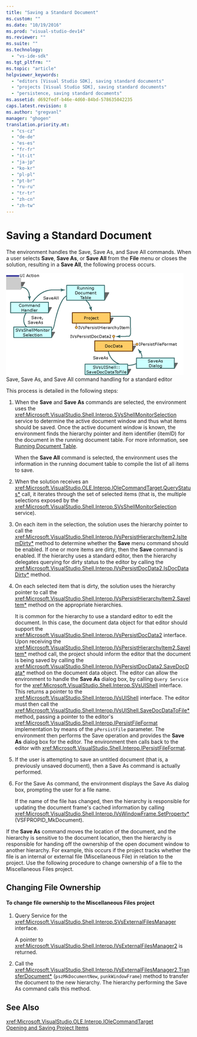 ```yaml
---
title: "Saving a Standard Document"
ms.custom: ""
ms.date: "10/19/2016"
ms.prod: "visual-studio-dev14"
ms.reviewer: ""
ms.suite: ""
ms.technology: 
  - "vs-ide-sdk"
ms.tgt_pltfrm: ""
ms.topic: "article"
helpviewer_keywords: 
  - "editors [Visual Studio SDK], saving standard documents"
  - "projects [Visual Studio SDK], saving standard documents"
  - "persistence, saving standard documents"
ms.assetid: d692fedf-b46e-4d60-84bd-578635042235
caps.latest.revision: 8
ms.author: "gregvanl"
manager: "ghogen"
translation.priority.mt: 
  - "cs-cz"
  - "de-de"
  - "es-es"
  - "fr-fr"
  - "it-it"
  - "ja-jp"
  - "ko-kr"
  - "pl-pl"
  - "pt-br"
  - "ru-ru"
  - "tr-tr"
  - "zh-cn"
  - "zh-tw"
---
```

# Saving a Standard Document
The environment handles the Save, Save As, and Save All commands. When a user selects **Save**, **Save As**, or **Save All** from the **File** menu or closes the solution, resulting in a **Save All**, the following process occurs.  
  
 ![Standard Editor](../../extensibility/internals/media/public.gif "Public")  
Save, Save As, and Save All command handling for a standard editor  
  
 This process is detailed in the following steps:  
  
1.  When the **Save** and **Save As** commands are selected, the environment uses the <xref:Microsoft.VisualStudio.Shell.Interop.SVsShellMonitorSelection> service to determine the active document window and thus what items should be saved. Once the active document window is known, the environment finds the hierarchy pointer and item identifier (itemID) for the document in the running document table. For more information, see [Running Document Table](../../extensibility/internals/running-document-table.md).  
  
     When the **Save All** command is selected, the environment uses the information in the running document table to compile the list of all items to save.  
  
2.  When the solution receives an <xref:Microsoft.VisualStudio.OLE.Interop.IOleCommandTarget.QueryStatus*> call, it iterates through the set of selected items (that is, the multiple selections exposed by the <xref:Microsoft.VisualStudio.Shell.Interop.SVsShellMonitorSelection> service).  
  
3.  On each item in the selection, the solution uses the hierarchy pointer to call the <xref:Microsoft.VisualStudio.Shell.Interop.IVsPersistHierarchyItem2.IsItemDirty*> method to determine whether the **Save** menu command should be enabled. If one or more items are dirty, then the **Save** command is enabled. If the hierarchy uses a standard editor, then the hierarchy delegates querying for dirty status to the editor by calling the <xref:Microsoft.VisualStudio.Shell.Interop.IVsPersistDocData2.IsDocDataDirty*> method.  
  
4.  On each selected item that is dirty, the solution uses the hierarchy pointer to call the <xref:Microsoft.VisualStudio.Shell.Interop.IVsPersistHierarchyItem2.SaveItem*> method on the appropriate hierarchies.  
  
     It is common for the hierarchy to use a standard editor to edit the document. In this case, the document data object for that editor should support the <xref:Microsoft.VisualStudio.Shell.Interop.IVsPersistDocData2> interface. Upon receiving the <xref:Microsoft.VisualStudio.Shell.Interop.IVsPersistHierarchyItem2.SaveItem*> method call, the project should inform the editor that the document is being saved by calling the <xref:Microsoft.VisualStudio.Shell.Interop.IVsPersistDocData2.SaveDocData*> method on the document data object. The editor can allow the environment to handle the **Save As** dialog box, by calling `Query Service` for the <xref:Microsoft.VisualStudio.Shell.Interop.SVsUIShell> interface. This returns a pointer to the <xref:Microsoft.VisualStudio.Shell.Interop.IVsUIShell> interface. The editor must then call the <xref:Microsoft.VisualStudio.Shell.Interop.IVsUIShell.SaveDocDataToFile*> method, passing a pointer to the editor's <xref:Microsoft.VisualStudio.Shell.Interop.IPersistFileFormat> implementation by means of the `pPersistFile` parameter. The environment then performs the Save operation and provides the **Save As** dialog box for the editor. The environment then calls back to the editor with <xref:Microsoft.VisualStudio.Shell.Interop.IPersistFileFormat>.  
  
5.  If the user is attempting to save an untitled document (that is, a previously unsaved document), then a Save As command is actually performed.  
  
6.  For the Save As command, the environment displays the Save As dialog box, prompting the user for a file name.  
  
     If the name of the file has changed, then the hierarchy is responsible for updating the document frame's cached information by calling <xref:Microsoft.VisualStudio.Shell.Interop.IVsWindowFrame.SetProperty*>(VSFPROPID_MkDocument).  
  
 If the **Save As** command moves the location of the document, and the hierarchy is sensitive to the document location, then the hierarchy is responsible for handing off the ownership of the open document window to another hierarchy. For example, this occurs if the project tracks whether the file is an internal or external file (Miscellaneous File) in relation to the project. Use the following procedure to change ownership of a file to the Miscellaneous Files project.  
  
## Changing File Ownership  
  
#### To change file ownership to the Miscellaneous Files project  
  
1.  Query Service for the <xref:Microsoft.VisualStudio.Shell.Interop.SVsExternalFilesManager> interface.  
  
     A pointer to <xref:Microsoft.VisualStudio.Shell.Interop.IVsExternalFilesManager2> is returned.  
  
2.  Call the <xref:Microsoft.VisualStudio.Shell.Interop.IVsExternalFilesManager2.TransferDocument*> (`pszMkDocumentNew`, `punkWindowFrame`) method to transfer the document to the new hierarchy. The hierarchy performing the Save As command calls this method.  
  
## See Also  
 <xref:Microsoft.VisualStudio.OLE.Interop.IOleCommandTarget>   
 [Opening and Saving Project Items](../../extensibility/internals/opening-and-saving-project-items.md)